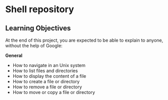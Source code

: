 # Shell repository

## Learning Objectives
At the end of this project, you are expected to be able to explain to anyone, without the help of Google:

**General**
 * How to navigate in an Unix system
 * How to list files and directories
 * How to display the content of a file
 * How to create a file or directory
 * How to remove a file or directory
 * How to move or copy a file or directory
